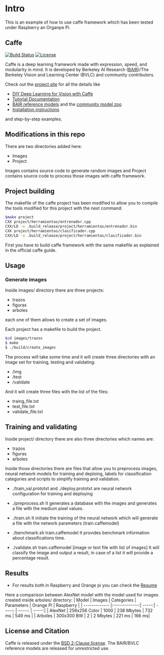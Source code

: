 # Intro

This is an example of how to use caffe framework which has been tested under Raspberry an Organpe Pi.

## Caffe

[![Build Status](https://travis-ci.org/BVLC/caffe.svg?branch=master)](https://travis-ci.org/BVLC/caffe)
[![License](https://img.shields.io/badge/license-BSD-blue.svg)](LICENSE)

Caffe is a deep learning framework made with expression, speed, and modularity in mind.
It is developed by Berkeley AI Research ([BAIR](http://bair.berkeley.edu))/The Berkeley Vision and Learning Center (BVLC) and community contributors.

Check out the [project site](http://caffe.berkeleyvision.org) for all the details like

- [DIY Deep Learning for Vision with Caffe](https://docs.google.com/presentation/d/1UeKXVgRvvxg9OUdh_UiC5G71UMscNPlvArsWER41PsU/edit#slide=id.p)
- [Tutorial Documentation](http://caffe.berkeleyvision.org/tutorial/)
- [BAIR reference models](http://caffe.berkeleyvision.org/model_zoo.html) and the [community model zoo](https://github.com/BVLC/caffe/wiki/Model-Zoo)
- [Installation instructions](http://caffe.berkeleyvision.org/installation.html)

and step-by-step examples.

## Modifications in this repo

There are two directories added here:

* Images
* Project

Images contains source code to generate random images and Project contains source code to process those images with caffe framework.

## Project building

The makefile of the caffe project has been modified to allow you to compile the tools modified for this project with the next command:

```sh
$make project
CXX project/herramientas/entrenador.cpp
CXX/LD -o .build_release/project/herramientas/entrenador.bin
CXX project/herramientas/clasificador.cpp
CXX/LD -o .build_release/project/herramientas/clasificador.bin
```

First you have to build caffe framework with the same makefile as explained in the official caffe guide.

## Usage

### Generate images

Inside images/ directory there are three projects:

* trazos
* figuras
* arboles

each one of them allows to create a set of images.

Each project has a makefile to build the project.

```sh
$cd images/trazos
$ make
$ ./build/create_images
```
The process will take some time and it will create three directories with an image set for training, testing and validating:

* /img
* /test
* /validate

And it will create three files with the list of the files:

* traing_file.txt
* test_file.txt
* validate_file.txt


## Training and validating

Inside project/ directory there are also three directories which names are:

* trazos
* figuras
* arboles

Inside those directories there are files that allow you to preprocess images, neural network models for training and deploing, labels for classification categories and scripts to simplify training and validation.

* ./train_val.prototxt and ./deploy.prototxt
are neural network configuration for training and deploying

* ./preprocess.sh
It generates a database with the images and generates a file with the medium pixel values.

* ./train.sh
It initiate the training of the neural network which will generate a file with the network parameters (train.caffemodel)

* ./benchmark.sh train.caffemodel
It provides benchmark information about classifications time.

* ./validate.sh train.caffemodel [image or text file with list of images]
It will classify the image and output a result, in case of a list it will provide a percentage result.

## Results

* For results both in Raspberry and Orange pi you can check the [Resume](http://laboratorios.fi.uba.ar/lse/tesis/LSE-FIUBA-Trabajo-Final-CESE-Julio-Gaston-Cocce-2017.pdf)

Here a comparison between AlexNet model with the model used for images created inside arboles/ directory:
| Model | Images | Categories | Parameters | Orange Pi | Raspberry |
| ------------- |:-------------:| -----:| -----: | -----: | -----:|
| AlexNet     | 256x256 Color | 1000 | 238 Mbytes | 732 ms | 549 ms |
| Arboles     | 300x300 BW    | 2 | 2 Mbytes | 221 ms | 166 ms|


## License and Citation

Caffe is released under the [BSD 2-Clause license](https://github.com/BVLC/caffe/blob/master/LICENSE).
The BAIR/BVLC reference models are released for unrestricted use.